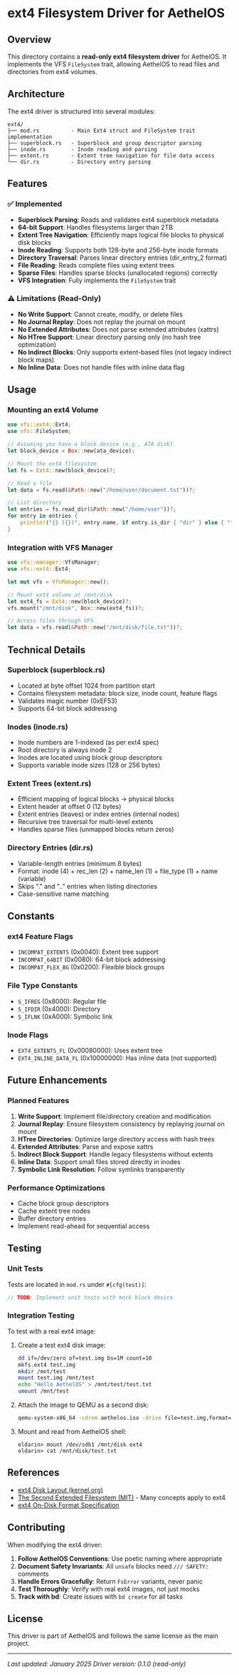 # ext4 Filesystem Driver for AethelOS

## Overview

This directory contains a **read-only ext4 filesystem driver** for AethelOS. It implements the VFS `FileSystem` trait, allowing AethelOS to read files and directories from ext4 volumes.

## Architecture

The ext4 driver is structured into several modules:

```
ext4/
├── mod.rs          - Main Ext4 struct and FileSystem trait implementation
├── superblock.rs   - Superblock and group descriptor parsing
├── inode.rs        - Inode reading and parsing
├── extent.rs       - Extent tree navigation for file data access
└── dir.rs          - Directory entry parsing
```

## Features

### ✅ Implemented

- **Superblock Parsing**: Reads and validates ext4 superblock metadata
- **64-bit Support**: Handles filesystems larger than 2TB
- **Extent Tree Navigation**: Efficiently maps logical file blocks to physical disk blocks
- **Inode Reading**: Supports both 128-byte and 256-byte inode formats
- **Directory Traversal**: Parses linear directory entries (dir_entry_2 format)
- **File Reading**: Reads complete files using extent trees
- **Sparse Files**: Handles sparse blocks (unallocated regions) correctly
- **VFS Integration**: Fully implements the `FileSystem` trait

### ⚠️ Limitations (Read-Only)

- **No Write Support**: Cannot create, modify, or delete files
- **No Journal Replay**: Does not replay the journal on mount
- **No Extended Attributes**: Does not parse extended attributes (xattrs)
- **No HTree Support**: Linear directory parsing only (no hash tree optimization)
- **No Indirect Blocks**: Only supports extent-based files (not legacy indirect block maps)
- **No Inline Data**: Does not handle files with inline data flag

## Usage

### Mounting an ext4 Volume

```rust
use vfs::ext4::Ext4;
use vfs::FileSystem;

// Assuming you have a block device (e.g., ATA disk)
let block_device = Box::new(ata_device);

// Mount the ext4 filesystem
let fs = Ext4::new(block_device)?;

// Read a file
let data = fs.read(&Path::new("/home/user/document.txt"))?;

// List directory
let entries = fs.read_dir(&Path::new("/home/user"))?;
for entry in entries {
    println!("{} ({})", entry.name, if entry.is_dir { "dir" } else { "file" });
}
```

### Integration with VFS Manager

```rust
use vfs::manager::VfsManager;
use vfs::ext4::Ext4;

let mut vfs = VfsManager::new();

// Mount ext4 volume at /mnt/disk
let ext4_fs = Ext4::new(block_device)?;
vfs.mount("/mnt/disk", Box::new(ext4_fs))?;

// Access files through VFS
let data = vfs.read(&Path::new("/mnt/disk/file.txt"))?;
```

## Technical Details

### Superblock (superblock.rs)

- Located at byte offset 1024 from partition start
- Contains filesystem metadata: block size, inode count, feature flags
- Validates magic number (0xEF53)
- Supports 64-bit block addressing

### Inodes (inode.rs)

- Inode numbers are 1-indexed (as per ext4 spec)
- Root directory is always inode 2
- Inodes are located using block group descriptors
- Supports variable inode sizes (128 or 256 bytes)

### Extent Trees (extent.rs)

- Efficient mapping of logical blocks → physical blocks
- Extent header at offset 0 (12 bytes)
- Extent entries (leaves) or index entries (internal nodes)
- Recursive tree traversal for multi-level extents
- Handles sparse files (unmapped blocks return zeros)

### Directory Entries (dir.rs)

- Variable-length entries (minimum 8 bytes)
- Format: inode (4) + rec_len (2) + name_len (1) + file_type (1) + name (variable)
- Skips "." and ".." entries when listing directories
- Case-sensitive name matching

## Constants

### ext4 Feature Flags

- `INCOMPAT_EXTENTS` (0x0040): Extent tree support
- `INCOMPAT_64BIT` (0x0080): 64-bit block addressing
- `INCOMPAT_FLEX_BG` (0x0200): Flexible block groups

### File Type Constants

- `S_IFREG` (0x8000): Regular file
- `S_IFDIR` (0x4000): Directory
- `S_IFLNK` (0xA000): Symbolic link

### Inode Flags

- `EXT4_EXTENTS_FL` (0x00080000): Uses extent tree
- `EXT4_INLINE_DATA_FL` (0x10000000): Has inline data (not supported)

## Future Enhancements

### Planned Features

1. **Write Support**: Implement file/directory creation and modification
2. **Journal Replay**: Ensure filesystem consistency by replaying journal on mount
3. **HTree Directories**: Optimize large directory access with hash trees
4. **Extended Attributes**: Parse and expose xattrs
5. **Indirect Block Support**: Handle legacy filesystems without extents
6. **Inline Data**: Support small files stored directly in inodes
7. **Symbolic Link Resolution**: Follow symlinks transparently

### Performance Optimizations

- Cache block group descriptors
- Cache extent tree nodes
- Buffer directory entries
- Implement read-ahead for sequential access

## Testing

### Unit Tests

Tests are located in `mod.rs` under `#[cfg(test)]`:

```rust
// TODO: Implement unit tests with mock block device
```

### Integration Testing

To test with a real ext4 image:

1. Create a test ext4 disk image:
   ```bash
   dd if=/dev/zero of=test.img bs=1M count=10
   mkfs.ext4 test.img
   mkdir /mnt/test
   mount test.img /mnt/test
   echo "Hello AethelOS" > /mnt/test/test.txt
   umount /mnt/test
   ```

2. Attach the image to QEMU as a second disk:
   ```bash
   qemu-system-x86_64 -cdrom aethelos.iso -drive file=test.img,format=raw
   ```

3. Mount and read from AethelOS shell:
   ```
   eldarin> mount /dev/sdb1 /mnt/disk ext4
   eldarin> cat /mnt/disk/test.txt
   ```

## References

- [ext4 Disk Layout (kernel.org)](https://www.kernel.org/doc/html/latest/filesystems/ext4/index.html)
- [The Second Extended Filesystem (MIT)](https://www.nongnu.org/ext2-doc/ext2.html) - Many concepts apply to ext4
- [ext4 On-Disk Format Specification](https://ext4.wiki.kernel.org/index.php/Ext4_Disk_Layout)

## Contributing

When modifying the ext4 driver:

1. **Follow AethelOS Conventions**: Use poetic naming where appropriate
2. **Document Safety Invariants**: All `unsafe` blocks need `/// SAFETY:` comments
3. **Handle Errors Gracefully**: Return `FsError` variants, never panic
4. **Test Thoroughly**: Verify with real ext4 images, not just mocks
5. **Track with bd**: Create issues with `bd create` for all tasks

## License

This driver is part of AethelOS and follows the same license as the main project.

---

*Last updated: January 2025*
*Driver version: 0.1.0 (read-only)*

